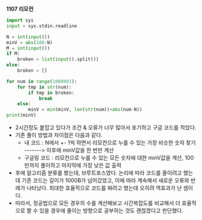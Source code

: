 __1107 리모컨__

```python
import sys
input = sys.stdin.readline

N = int(input())
minV = abs(100-N)
M = int(input())
if M:
    broken = list(input().split())
else:
    broken = []

for num in range(1000001):
    for tmp in str(num):
        if tmp in broken:
            break
    else:
        minV = min(minV, len(str(num))+abs(num-N))
print(minV)
```

- 2시간정도 붙잡고 있다가 조건 & 오류가 너무 많아서 포기하고 구글 코드를 적었다.
- 기존 풀이 방법과 차이점은 다음과 같다.
  - 내 코드 : N에서 +- 1씩 하면서 리모컨으로 누를 수 있는 가장 비슷한 숫자 찾기 -------> 이후에 minV값을 한 번만 계산
  - 구글링 코드 : 리모컨으로 누를 수 있는 모든 숫자에 대한 minV값을 계산, 100만까지 풀이하고 마지막에 가장 낮은 값 출력
- 후에 알고리즘 분류를 봤는데, 브루트포스였다. 논리에 따라 코드를 줄이려고 했는데 기존 코드는 길이가 1000B가 넘어갔었고, 이에 따라 계속해서 새로운 오류와 반례가 나타났다. 최대한 효율적으로 코드를 짜려고 했는데 오히려 역효과가 난 셈이다.
- 따라서, 정공법으로 모든 경우의 수를 계산해보고 시간복잡도를 비교해서 더 효율적으로 짤 수 있을 경우에 줄이는 방향으로 공부하는 것도 괜찮겠다고 판단했다. 